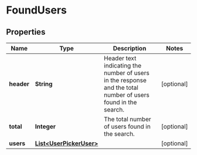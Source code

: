 # FoundUsers

## Properties
Name | Type | Description | Notes
------------ | ------------- | ------------- | -------------
**header** | **String** | Header text indicating the number of users in the response and the total number of users found in the search. |  [optional]
**total** | **Integer** | The total number of users found in the search. |  [optional]
**users** | [**List&lt;UserPickerUser&gt;**](UserPickerUser.md) |  |  [optional]
